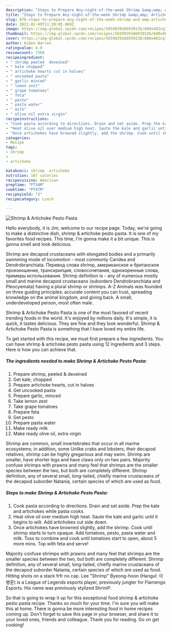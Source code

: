 ```yaml
---
description: "Steps to Prepare Any-night-of-the-week Shrimp &amp;amp; Artichoke Pesto Pasta"
title: "Steps to Prepare Any-night-of-the-week Shrimp &amp;amp; Artichoke Pesto Pasta"
slug: 878-steps-to-prepare-any-night-of-the-week-shrimp-and-amp-artichoke-pesto-pasta
date: 2022-02-09T11:29:05.869Z
image: https://img-global.cpcdn.com/recipes/5659839166939136/680x482cq70/shrimp-artichoke-pesto-pasta-recipe-main-photo.jpg
thumbnail: https://img-global.cpcdn.com/recipes/5659839166939136/680x482cq70/shrimp-artichoke-pesto-pasta-recipe-main-photo.jpg
cover: https://img-global.cpcdn.com/recipes/5659839166939136/680x482cq70/shrimp-artichoke-pesto-pasta-recipe-main-photo.jpg
author: Aiden Warren
ratingvalue: 4.9
reviewcount: 7368
recipeingredient:
- " shrimp peeled  deveined"
- " kale chopped"
- " artichoke hearts cut in halves"
- " uncooked pasta"
- " garlic minced"
- " lemon zest"
- " grape tomatoes"
- " feta"
- " pesto"
- " pasta water"
- " milk"
- " olive oil extra virgin"
recipeinstructions:
- "Cook pasta according to directions. Drain and set aside. Prep the kale and artichokes while pasta cooks."
- "Heat olive oil over medium high heat. Saute the kale and garlic until it begins to wilt. Add artichokes cut side down."
- "Once artichokes have browned slightly, add the shrimp. Cook until shrimp starts to turn opaque. Add tomatoes, pesto, pasta water and milk. Toss to combine and cook until tomatoes start to open, about 5 more mins. Top with feta and serve!"
categories:
- Recipe
tags:
- shrimp
- 
- artichoke

katakunci: shrimp  artichoke 
nutrition: 167 calories
recipecuisine: American
preptime: "PT34M"
cooktime: "PT47M"
recipeyield: "2"
recipecategory: Lunch

---
```



![Shrimp &amp; Artichoke Pesto Pasta](https://img-global.cpcdn.com/recipes/5659839166939136/680x482cq70/shrimp-artichoke-pesto-pasta-recipe-main-photo.jpg)

Hello everybody, it is Jim, welcome to our recipe page. Today, we're going to make a distinctive dish, shrimp &amp; artichoke pesto pasta. It is one of my favorites food recipes. This time, I'm gonna make it a bit unique. This is gonna smell and look delicious.

Shrimp are decapod crustaceans with elongated bodies and a primarily swimming mode of locomotion - most commonly Caridea and Dendrobranchiata. Перевод слова shrimp, американское и британское произношение, транскрипция, словосочетания, однокоренные слова, примеры использования. Shrimp definition is - any of numerous mostly small and marine decapod crustaceans (suborders Dendrobranchiata and Pleocyemata) having a plural shrimp or shrimps. A-Z Animals was founded on three guiding principles: accurate content you can trust, spreading knowledge on the animal kingdom, and giving back. A small, underdeveloped person, most often male.

Shrimp &amp; Artichoke Pesto Pasta is one of the most favored of recent trending foods in the world. It's enjoyed by millions daily. It's simple, it is quick, it tastes delicious. They are fine and they look wonderful. Shrimp &amp; Artichoke Pesto Pasta is something that I have loved my entire life.


To get started with this recipe, we must first prepare a few ingredients. You can have shrimp &amp; artichoke pesto pasta using 12 ingredients and 3 steps. Here is how you can achieve that.

<!--inarticleads1-->

##### The ingredients needed to make Shrimp &amp; Artichoke Pesto Pasta:

1. Prepare  shrimp, peeled &amp; deveined
1. Get  kale, chopped
1. Prepare  artichoke hearts, cut in halves
1. Get  uncooked pasta
1. Prepare  garlic, minced
1. Take  lemon zest
1. Take  grape tomatoes
1. Prepare  feta
1. Get  pesto
1. Prepare  pasta water
1. Make ready  milk
1. Make ready  olive oil, extra virgin


Shrimp are common, small invertebrates that occur in all marine ecosystems; in addition, some Unlike crabs and lobsters, their decapod relatives, shrimp can be highly gregarious and may swim. Shrimp are smaller, have shorter legs and have claws only on two pairs. Majority confuse shrimps with prawns and many feel that shrimps are the smaller species between the two, but both are completely different. Shrimp definition, any of several small, long-tailed, chiefly marine crustaceans of the decapod suborder Natania, certain species of which are used as food. 

<!--inarticleads2-->

##### Steps to make Shrimp &amp; Artichoke Pesto Pasta:

1. Cook pasta according to directions. Drain and set aside. Prep the kale and artichokes while pasta cooks.
1. Heat olive oil over medium high heat. Saute the kale and garlic until it begins to wilt. Add artichokes cut side down.
1. Once artichokes have browned slightly, add the shrimp. Cook until shrimp starts to turn opaque. Add tomatoes, pesto, pasta water and milk. Toss to combine and cook until tomatoes start to open, about 5 more mins. Top with feta and serve!


Majority confuse shrimps with prawns and many feel that shrimps are the smaller species between the two, but both are completely different. Shrimp definition, any of several small, long-tailed, chiefly marine crustaceans of the decapod suborder Natania, certain species of which are used as food. Hitting shots on a stack frfr no cap. Lee &#34;Shrimp&#34; Byeong-hoon (Hangul: 이병훈) is a League of Legends esports player, previously jungler for Flamengo Esports. His name was previously stylized ShrimP. 

So that is going to wrap it up for this exceptional food shrimp &amp; artichoke pesto pasta recipe. Thanks so much for your time. I'm sure you will make this at home. There is gonna be more interesting food in home recipes coming up. Don't forget to save this page in your browser, and share it to your loved ones, friends and colleague. Thank you for reading. Go on get cooking!
